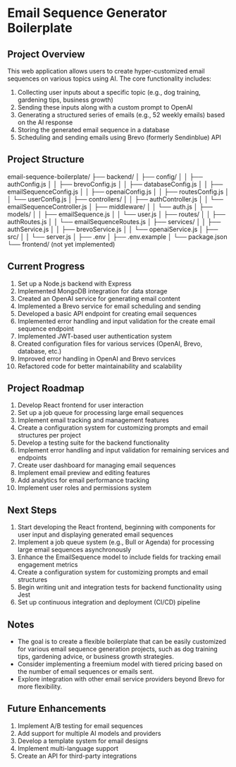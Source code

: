 # Email Sequence Generator Boilerplate

## Project Overview
This web application allows users to create hyper-customized email sequences on various topics using AI. The core functionality includes:

1. Collecting user inputs about a specific topic (e.g., dog training, gardening tips, business growth)
2. Sending these inputs along with a custom prompt to OpenAI
3. Generating a structured series of emails (e.g., 52 weekly emails) based on the AI response
4. Storing the generated email sequence in a database
5. Scheduling and sending emails using Brevo (formerly Sendinblue) API

## Project Structure
email-sequence-boilerplate/
├── backend/
│ ├── config/
│ │ ├── authConfig.js
│ │ ├── brevoConfig.js
│ │ ├── databaseConfig.js
│ │ ├── emailSequenceConfig.js
│ │ ├── openaiConfig.js
│ │ ├── routesConfig.js
│ │ └── userConfig.js
│ ├── controllers/
│ │ ├── authController.js
│ │ └── emailSequenceController.js
│ ├── middleware/
│ │ └── auth.js
│ ├── models/
│ │ ├── emailSequence.js
│ │ └── user.js
│ ├── routes/
│ │ ├── authRoutes.js
│ │ └── emailSequenceRoutes.js
│ ├── services/
│ │ ├── authService.js
│ │ ├── brevoService.js
│ │ └── openaiService.js
│ ├── src/
│ │ └── server.js
│ ├── .env
│ ├── .env.example
│ └── package.json
└── frontend/ (not yet implemented)

## Current Progress
1. Set up a Node.js backend with Express
2. Implemented MongoDB integration for data storage
3. Created an OpenAI service for generating email content
4. Implemented a Brevo service for email scheduling and sending
5. Developed a basic API endpoint for creating email sequences
6. Implemented error handling and input validation for the create email sequence endpoint
7. Implemented JWT-based user authentication system
8. Created configuration files for various services (OpenAI, Brevo, database, etc.)
9. Improved error handling in OpenAI and Brevo services
10. Refactored code for better maintainability and scalability

## Project Roadmap
1. Develop React frontend for user interaction
2. Set up a job queue for processing large email sequences
3. Implement email tracking and management features
4. Create a configuration system for customizing prompts and email structures per project
5. Develop a testing suite for the backend functionality
6. Implement error handling and input validation for remaining services and endpoints
7. Create user dashboard for managing email sequences
8. Implement email preview and editing features
9. Add analytics for email performance tracking
10. Implement user roles and permissions system

## Next Steps
1. Start developing the React frontend, beginning with components for user input and displaying generated email sequences
2. Implement a job queue system (e.g., Bull or Agenda) for processing large email sequences asynchronously
3. Enhance the EmailSequence model to include fields for tracking email engagement metrics
4. Create a configuration system for customizing prompts and email structures
5. Begin writing unit and integration tests for backend functionality using Jest
6. Set up continuous integration and deployment (CI/CD) pipeline

## Notes
- The goal is to create a flexible boilerplate that can be easily customized for various email sequence generation projects, such as dog training tips, gardening advice, or business growth strategies.
- Consider implementing a freemium model with tiered pricing based on the number of email sequences or emails sent.
- Explore integration with other email service providers beyond Brevo for more flexibility.

## Future Enhancements
1. Implement A/B testing for email sequences
2. Add support for multiple AI models and providers
3. Develop a template system for email designs
4. Implement multi-language support
5. Create an API for third-party integrations